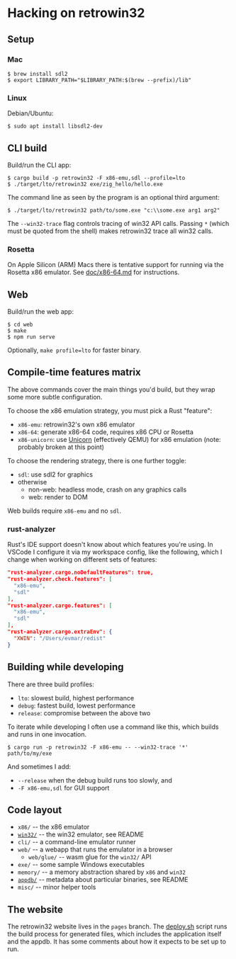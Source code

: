 # Hacking on retrowin32

## Setup

### Mac

```
$ brew install sdl2
$ export LIBRARY_PATH="$LIBRARY_PATH:$(brew --prefix)/lib"
```

### Linux

Debian/Ubuntu:

```
$ sudo apt install libsdl2-dev
```

## CLI build

Build/run the CLI app:

```
$ cargo build -p retrowin32 -F x86-emu,sdl --profile=lto
$ ./target/lto/retrowin32 exe/zig_hello/hello.exe
```

The command line as seen by the program is an optional third argument:

```
$ ./target/lto/retrowin32 path/to/some.exe "c:\\some.exe arg1 arg2"
```

The `--win32-trace` flag controls tracing of win32 API calls. Passing `*` (which
must be quoted from the shell) makes retrowin32 trace all win32 calls.

### Rosetta

On Apple Silicon (ARM) Macs there is tentative support for running via the
Rosetta x86 emulator. See [doc/x86-64.md](doc/x86-64.md) for instructions.

## Web

Build/run the web app:

```
$ cd web
$ make
$ npm run serve
```

Optionally, `make profile=lto` for faster binary.

## Compile-time features matrix

The above commands cover the main things you'd build, but they wrap some more
subtle configuration.

To choose the x86 emulation strategy, you must pick a Rust "feature":

- `x86-emu`: retrowin32's own x86 emulator
- `x86-64`: generate x86-64 code, requires x86 CPU or Rosetta
- `x86-unicorn`: use [Unicorn](https://www.unicorn-engine.org/) (effectively
  QEMU) for x86 emulation (note: probably broken at this point)

To choose the rendering strategy, there is one further toggle:

- `sdl`: use sdl2 for graphics
- otherwise
  - non-web: headless mode, crash on any graphics calls
  - web: render to DOM

Web builds require `x86-emu` and no `sdl`.

### rust-analyzer

Rust's IDE support doesn't know about which features you're using. In VSCode I
configure it via my workspace config, like the following, which I change when
working on different sets of features:

```json
"rust-analyzer.cargo.noDefaultFeatures": true,
"rust-analyzer.check.features": [
  "x86-emu",
  "sdl"
],
"rust-analyzer.cargo.features": [
  "x86-emu",
  "sdl"
],
"rust-analyzer.cargo.extraEnv": {
  "XWIN": "/Users/evmar/redist"
}
```

## Building while developing

There are three build profiles:

- `lto`: slowest build, highest performance
- `debug`: fastest build, lowest performance
- `release`: compromise between the above two

To iterate while developing I often use a command like this, which builds and
runs in one invocation.

```
$ cargo run -p retrowin32 -F x86-emu -- --win32-trace '*' path/to/my/exe
```

And sometimes I add:

- `--release` when the debug build runs too slowly, and
- `-F x86-emu,sdl` for GUI support

## Code layout

- `x86/` -- the x86 emulator
- [`win32/`](win32/) -- the win32 emulator, see README
- `cli/` -- a command-line emulator runner
- `web/` -- a webapp that runs the emulator in a browser
  - `web/glue/` -- wasm glue for the `win32/` API
- `exe/` -- some sample Windows executables
- `memory/` -- a memory abstraction shared by `x86` and `win32`
- [`appdb/`](appdb/) -- metadata about particular binaries, see README
- `misc/` -- minor helper tools

## The website

The retrowin32 website lives in the `pages` branch. The [deploy.sh](deploy.sh)
script runs the build process for generated files, which includes the
application itself and the appdb. It has some comments about how it expects to
be set up to run.
